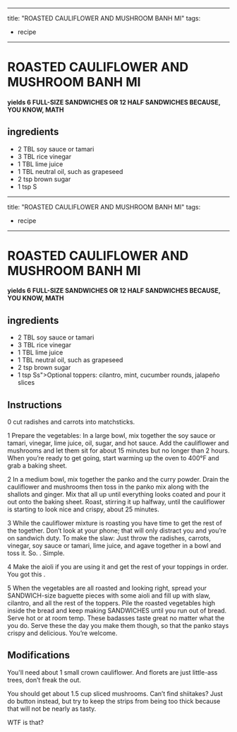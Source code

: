 
---
title: "ROASTED CAULIFLOWER AND MUSHROOM BANH MI"
tags:
  - recipe
---
# ROASTED CAULIFLOWER AND MUSHROOM BANH MI



#### yields  6 FULL-SIZE SANDWICHES OR 12 HALF SANDWICHES BECAUSE, YOU KNOW, MATH


## ingredients
* 2 TBL soy sauce or tamari 
* 3 TBL rice vinegar 
* 1 TBL lime juice 
* 1 TBL neutral oil, such as grapeseed 
* 2 tsp brown sugar 
* 1 tsp S
---
title: "ROASTED CAULIFLOWER AND MUSHROOM BANH MI"
tags:
  - recipe
---
# ROASTED CAULIFLOWER AND MUSHROOM BANH MI



#### yields  6 FULL-SIZE SANDWICHES OR 12 HALF SANDWICHES BECAUSE, YOU KNOW, MATH


## ingredients
* 2 TBL soy sauce or tamari 
* 3 TBL rice vinegar 
* 1 TBL lime juice 
* 1 TBL neutral oil, such as grapeseed 
* 2 tsp brown sugar 
* 1 tsp Ss">Optional toppers: cilantro, mint, cucumber rounds, jalapeño slices 



## Instructions
0 cut radishes and carrots into matchsticks.

1 Prepare the vegetables: In a large bowl, mix together the soy sauce or tamari, vinegar, lime juice, oil, sugar, and hot sauce. Add the cauliflower and mushrooms and let them sit for about 15 minutes but no longer than 2 hours. When you’re ready to get going, start warming up the oven to 400°F and grab a baking sheet.

2 In a medium bowl, mix together the panko and the curry powder. Drain the cauliflower and mushrooms then toss in the panko mix along with the shallots and ginger. Mix that all up until everything looks coated and pour it out onto the baking sheet. Roast, stirring it up halfway, until the cauliflower is starting to look nice and crispy, about 25 minutes.

3 While the cauliflower mixture is roasting you have time to get the rest of the    together. Don’t look at your phone; that    will only distract you and you’re on sandwich duty. To make the slaw: Just throw the radishes, carrots, vinegar, soy sauce or tamari, lime juice, and agave together in a bowl and toss it. So. . Simple.

4 Make the aioli if you are using it and get the rest of your toppings in order. You got this   .

5 When the vegetables are all roasted and looking right, spread your SANDWICH-size baguette pieces with some aioli and fill up with slaw, cilantro, and all the rest of the toppers. Pile the roasted vegetables high inside the bread and keep making SANDWICHES until you run out of bread. Serve hot or at room temp. These badasses taste great no matter what the   you do. Serve these the day you make them though, so that the panko stays crispy and delicious. You’re  welcome.



## Modifications
You'll need about 1 small crown cauliflower. And florets are just little-ass trees, don’t freak the   out.

 You should get about 1.5 cup sliced mushrooms. Can’t find shiitakes? Just do button instead, but try to keep the strips from being too thick because that will not be nearly as  tasty.

 WTF is that?





